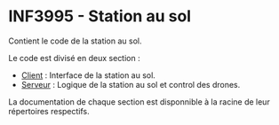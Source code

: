# INF3995 - Station au sol

Contient le code de la station au sol.

Le code est divisé en deux section :

- [Client](client/README.md) : Interface de la station au sol.
- [Serveur](server/README.md) : Logique de la station au sol et control des drones.

La documentation de chaque section est disponnible à la racine de leur répertoires respectifs.
